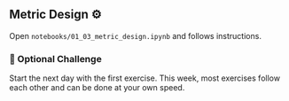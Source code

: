 ## Metric Design ⚙️

Open `notebooks/01_03_metric_design.ipynb` and follows instructions.


### 💪 Optional Challenge

Start the next day with the first exercise. This week, most exercises follow each other and can be done at your own speed.
